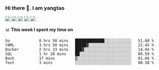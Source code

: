 ### Hi there 👋. I am yangtao 

<!-- **runtu666/runtu666** is a ✨ _special_ ✨ repository because its `README.md` (this file) appears on your GitHub profile. -->

![](https://github-profile-summary-cards.vercel.app/api/cards/profile-details?username=runtu666&theme=github)
![](https://github-profile-summary-cards.vercel.app/api/cards/repos-per-language?username=runtu666&theme=github)
![](https://github-profile-summary-cards.vercel.app/api/cards/most-commit-language?username=runtu666&theme=github)
![](https://github-profile-summary-cards.vercel.app/api/cards/stats?&username=runtu666&theme=github)
![](https://github-profile-summary-cards.vercel.app/api/cards/productive-time?username=runtu666&theme=github)

📊 **This week I spent my time on**
<!--START_SECTION:waka-->

```text
Go             8 hrs 50 mins   █████████████░░░░░░░░░░░░   51.60 %
YAML           3 hrs 50 mins   █████▓░░░░░░░░░░░░░░░░░░░   22.45 %
Docker         2 hrs 33 mins   ███▓░░░░░░░░░░░░░░░░░░░░░   14.94 %
SQL            1 hr 28 mins    ██░░░░░░░░░░░░░░░░░░░░░░░   08.59 %
Bash           17 mins         ▒░░░░░░░░░░░░░░░░░░░░░░░░   01.66 %
Text           3 mins          ░░░░░░░░░░░░░░░░░░░░░░░░░   00.38 %
```

<!--END_SECTION:waka-->


[comment]: <> (Here are some ideas to get you started:)

[comment]: <> (- 🔭 I’m currently working on tal)

[comment]: <> (- 🌱 I’m currently learning devops)

[comment]: <> (- 👯 I’m looking to collaborate on ...)

[comment]: <> (- 🤔 I’m looking for help with ...)

[comment]: <> (- 💬 Ask me about ...)

[comment]: <> (- 📫 How to reach me: ...)

[comment]: <> (- 😄 Pronouns: ...)

[comment]: <> (- ⚡ Fun fact: ...)
